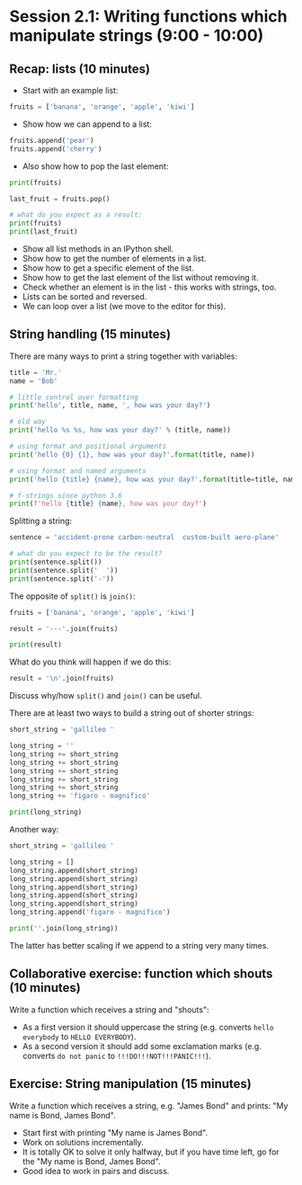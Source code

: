 

# Session 2.1: Writing functions which manipulate strings (9:00 - 10:00)


## Recap: lists (10 minutes)

- Start with an example list:

```python
fruits = ['banana', 'orange', 'apple', 'kiwi']
```

- Show how we can append to a list:

```python
fruits.append('pear')
fruits.append('cherry')
```

- Also show how to pop the last element:

```python
print(fruits)

last_fruit = fruits.pop()

# what do you expect as a result:
print(fruits)
print(last_fruit)
```

- Show all list methods in an IPython shell.
- Show how to get the number of elements in a list.
- Show how to get a specific element of the list.
- Show how to get the last element of the list without removing it.
- Check whether an element is in the list - this works with strings, too.
- Lists can be sorted and reversed.
- We can loop over a list (we move to the editor for this).


## String handling (15 minutes)

There are many ways to print a string together with variables:

```python
title = 'Mr.'
name = 'Bob'

# little control over formatting
print('hello', title, name, ', how was your day?')

# old way
print('hello %s %s, how was your day?' % (title, name))

# using format and positional arguments
print('hello {0} {1}, how was your day?'.format(title, name))

# using format and named arguments
print('hello {title} {name}, how was your day?'.format(title=title, name=name))

# f-strings since python 3.6
print(f'hello {title} {name}, how was your day?')
```

Splitting a string:

```python
sentence = 'accident-prone carbon-neutral  custom-built aero-plane'

# what do you expect to be the result?
print(sentence.split())
print(sentence.split('  '))
print(sentence.split('-'))
```

The opposite of `split()` is `join()`:

```python
fruits = ['banana', 'orange', 'apple', 'kiwi']

result = '---'.join(fruits)

print(result)
```

What do you think will happen if we do this:

```python
result = '\n'.join(fruits)
```

Discuss why/how `split()` and `join()` can be useful.

There are at least two ways to build a string out of shorter strings:

```python
short_string = 'gallileo '

long_string = ''
long_string += short_string
long_string += short_string
long_string += short_string
long_string += short_string
long_string += short_string
long_string += 'figaro - magnifico'

print(long_string)
```

Another way:

```python
short_string = 'gallileo '

long_string = []
long_string.append(short_string)
long_string.append(short_string)
long_string.append(short_string)
long_string.append(short_string)
long_string.append(short_string)
long_string.append('figaro - magnifico')

print(''.join(long_string))
```

The latter has better scaling
if we append to a string very many times.


## Collaborative exercise: function which shouts (10 minutes)

Write a function which receives a string and "shouts":

- As a first version it should uppercase the string (e.g. converts `hello everybody` to `HELLO EVERYBODY`).
- As a second version it should add some exclamation marks (e.g. converts `do not panic` to `!!!DO!!!NOT!!!PANIC!!!`).


## Exercise: String manipulation (15 minutes)

Write a function which receives a string, e.g. "James Bond" and prints: "My name is Bond, James Bond".

- Start first with printing "My name is James Bond".
- Work on solutions incrementally.
- It is totally OK to solve it only halfway, but if you have time left,
  go for the "My name is Bond, James Bond".
- Good idea to work in pairs and discuss.

